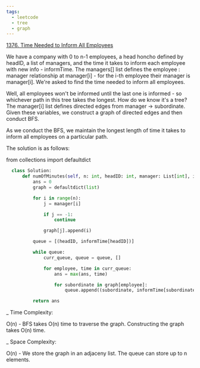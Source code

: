 ```yaml
---
tags:
  - leetcode
  - tree
  - graph
---
```


<a href="https://leetcode.com/problems/time-needed-to-inform-all-employees/">
1376. Time Needed to Inform All Employees</a>

We have a company with 0 to n-1 employees, a head honcho defined by headID, a
list of managers, and the time it takes to inform each employee with new info -
informTime. The managers[] list defines the employee : manager relationship at
manager[i] - for the i-th employee their manager is manager[i]. We're asked to
find the time needed to inform all employees.

Well, all employees won't be informed until the last one is informed - so
whichever path in this tree takes the longest. How do we know it's a tree? The
manager[i] list defines directed edges from manager -> subordinate. Given these
variables, we construct a graph of directed edges and then conduct BFS.

As we conduct the BFS, we maintain the longest length of time it takes to inform
all employees on a particular path.

The solution is as follows:

from collections import defaultdict

```python
  class Solution:
      def numOfMinutes(self, n: int, headID: int, manager: List[int], informTime: List[int]) -> int:
          ans = 0
          graph = defaultdict(list)

          for i in range(n):
              j = manager[i]

              if j == -1:
                  continue

              graph[j].append(i)

          queue = [(headID, informTime[headID])]

          while queue:
              curr_queue, queue = queue, []

              for employee, time in curr_queue:
                  ans = max(ans, time)

                  for subordinate in graph[employee]:
                      queue.append((subordinate, informTime[subordinate] + time))

          return ans
```

\_ Time Complexity:

O(n) - BFS takes O(n) time to traverse the graph. Constructing the graph takes
O(n) time.

\_ Space Complexity:

O(n) - We store the graph in an adjaceny list. The queue can store up to n
elements.
